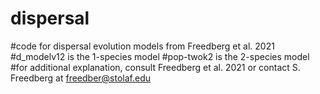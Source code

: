 # dispersal
#code for dispersal evolution models from Freedberg et al. 2021 
#d_modelv12 is the 1-species model
#pop-twok2 is the 2-species model
#for additional explanation, consult Freedberg et al. 2021 or contact S. Freedberg at freedber@stolaf.edu
